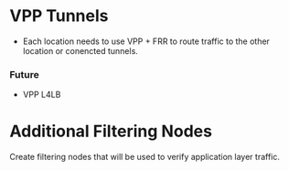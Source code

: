 # VPP Tunnels
- Each location needs to use VPP + FRR to route traffic to the other location or conencted tunnels.

### Future
- VPP L4LB

# Additional Filtering Nodes
Create filtering nodes that will be used to verify application layer traffic.